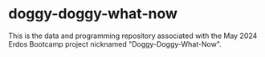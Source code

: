 # doggy-doggy-what-now
This is the data and programming repository associated with the May 2024 Erdos Bootcamp project nicknamed "Doggy-Doggy-What-Now".
